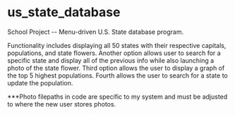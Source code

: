 # us_state_database
School Project -- Menu-driven U.S. State database program.

Functionality includes displaying all 50 states with their respective capitals, populations, and state flowers.
Another option allows user to search for a specific state and display all of the previous info while also launching a photo of the state flower.
Third option allows the user to display a graph of the top 5 highest populations.
Fourth allows the user to search for a state to update the population.

***Photo filepaths in code are specific to my system and must be adjusted to where the new user stores photos.
